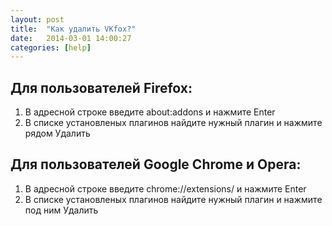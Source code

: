 ```yaml
---
layout: post
title:  "Как удалить VKfox?"
date:   2014-03-01 14:00:27
categories: [help]
---
```

Для пользователей Firefox:
-----
1. В адресной строке введите about:addons и нажмите Enter
2. В списке установленых плагинов найдите нужный плагин и нажмите рядом Удалить

Для пользователей Google Chrome и Opera:
-----
1. В адресной строке введите chrome://extensions/ и нажмите Enter
2. В списке установленых плагинов найдите нужный плагин и нажмите под ним Удалить
